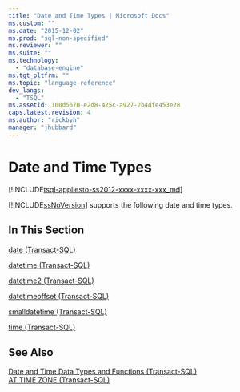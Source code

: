 ```yaml
---
title: "Date and Time Types | Microsoft Docs"
ms.custom: ""
ms.date: "2015-12-02"
ms.prod: "sql-non-specified"
ms.reviewer: ""
ms.suite: ""
ms.technology: 
  - "database-engine"
ms.tgt_pltfrm: ""
ms.topic: "language-reference"
dev_langs: 
  - "TSQL"
ms.assetid: 100d5670-e2d8-425c-a927-2b4dfe453e28
caps.latest.revision: 4
ms.author: "rickbyh"
manager: "jhubbard"
---
```

# Date and Time Types
[!INCLUDE[tsql-appliesto-ss2012-xxxx-xxxx-xxx_md](../../integration-services/system/stored-procedures/includes/tsql-appliesto-ss2012-xxxx-xxxx-xxx-md.md)]

  [!INCLUDE[ssNoVersion](../../advanced-analytics/r-services/includes/ssnoversion-md.md)] supports the following date and time types.  
  
## In This Section  
 [date &#40;Transact-SQL&#41;](../../t-sql/data-types/date-transact-sql.md)  
  
 [datetime &#40;Transact-SQL&#41;](../../t-sql/data-types/datetime-transact-sql.md)  
  
 [datetime2 &#40;Transact-SQL&#41;](../../t-sql/data-types/datetime2-transact-sql.md)  
  
 [datetimeoffset &#40;Transact-SQL&#41;](../../t-sql/data-types/datetimeoffset-transact-sql.md)  
  
 [smalldatetime &#40;Transact-SQL&#41;](../../t-sql/data-types/smalldatetime-transact-sql.md)  
  
 [time &#40;Transact-SQL&#41;](../../t-sql/data-types/time-transact-sql.md)  
  
## See Also  
 [Date and Time Data Types and Functions &#40;Transact-SQL&#41;](../../t-sql/functions/date-and-time-data-types-and-functions-transact-sql.md)   
 [AT TIME ZONE &#40;Transact-SQL&#41;](../../t-sql/queries/at-time-zone-transact-sql.md)  
  
  